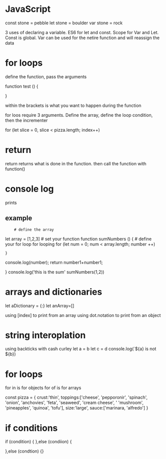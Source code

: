 # JavaScript

const stone = pebble
let stone = boulder
var stone = rock

3 uses of declaring a variable. ES6 for let and const. Scope for Var and Let. Const is global. Var can be used for the netire function and will reassign the data

# for loops

define the function, pass the arguments

function test () {

}

within the brackets is what you want to happen during the function

for loos require 3 arguments. Define the array, define the loop condition, then the incrementer

for (let slice = 0, slice < pizza.length; index++)

# return

return returns what is done in the function. then call the function with function()


# console log 
prints

## example
        # define the array
let array = [1,2,3]
        # set your function
function sumNumbers () {
        # define your for loop for looping
    for (let num = 0; num < array.length; number ++)

    }
console.log(number);
return number1+number1;
    
}
console.log('this is the sum' sumNumbers(1,2))

# arrays and dictionaries

 let aDictionary = {:}
 let anArray=[]

 using [index] to print from an array
 using dot.notation to print from an object

# string interoplation

using backticks with cash curley
let a = b
let c = d
console.log(`${a} is not ${b})

# for loops

for in is for objects
for of is for arrays

const pizza = {
    crust:'thin',
    toppings:['cheese', 'pepporonir', 'spinach', 'onion', 'anchovies', 'feta', 'seaweed', 'cream cheese', '
'mushroom', 'pineapples', 'quinoa', 'tofu'],
size:'large',
sauce:['marinara, 'alfredo']
}

# if conditions

if (condition) {
},else (condiion) {

},else (condtion) {}